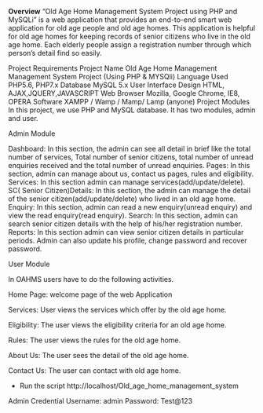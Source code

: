 **Overview**
“Old Age Home Management System Project using PHP and MySQLi” is a web application that provides an end-to-end smart web application for old age people and old age homes. This application is helpful for old age homes for keeping records of senior citizens who live in the old age home. Each elderly people assign a registration number through which person’s detail find so easily.

Project Requirements
Project Name	Old Age Home Management Management System Project (Using PHP & MYSQli)
Language Used	PHP5.6, PHP7.x
Database	MySQL 5.x
User Interface Design	HTML, AJAX,JQUERY,JAVASCRIPT
Web Browser	Mozilla, Google Chrome, IE8, OPERA
Software	XAMPP / Wamp / Mamp/ Lamp (anyone)
Project Modules
In this project, we use PHP and  MySQL database. It has two modules, admin and user.

Admin Module

Dashboard: In this section, the admin can see all detail in brief like the total number of services, Total number of senior citizens, total number of unread enquiries received and the total number of unread enquiries.
Pages: In this section, admin can manage about us, contact us pages, rules and eligibility.
Services: In this section admin can manage services(add/update/delete).
SC( Senior Citizen)Details: In this section, the admin can manage the detail of the senior citizen(add/update/delete) who lived in an old age home.
Enquiry: In this section, admin can read a new enquiry(unread enquiry) and view the read enquiry(read enquiry).
Search: In this section, admin can search senior citizen details with the help of his/her registration number.
Reports: In this section admin can view senior citizen details in particular periods.
Admin can also update his profile, change password and recover password.

User Module

In OAHMS users have to do the following activities.

Home Page: welcome page of the web Application

Services: User views the services which offer by the old age home.

Eligibility: The user views the eligibility criteria for an old age home.

Rules: The user views the rules for the old age home.

About Us: The user sees the detail of the old age home.

Contact Us: The user can contact with old age home.

- Run the script http://localhost/Old_age_home_management_system

Admin Credential
Username: admin
Password: Test@123

